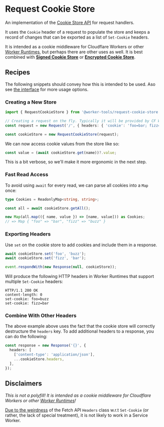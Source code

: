 # Request Cookie Store
An implementation of the [Cookie Store API](https://wicg.github.io/cookie-store) for request handlers. 

It uses the `Cookie` header of a request to populate the store and
keeps a record of changes that can be exported as a list of `Set-Cookie` headers.

It is intended as a cookie middleware for Cloudflare Workers or other [Worker Runtimes][wks], but perhaps there are other uses as well.
It is best combined with [**Signed Cookie Store**](https://github.com/worker-tools/signed-cookie-store) or [**Encrypted Cookie Store**](https://github.com/worker-tools/encrypted-cookie-store).

## Recipes 
The following snippets should convey how this is intended to be used.
Aso see [the interface](./src/interface.ts) for more usage options.


### Creating a New Store
```ts
import { RequestCookieStore } from '@worker-tools/request-cookie-store';

// Creating a request on the fly. Typically it will be provided by CF Workers, etc.
const request = new Request('/', { headers: { 'cookie': 'foo=bar; fizz=buzz' } });

const cookieStore = new RequestCookieStore(request);
```

We can now access cookie values from the store like so:

```ts
const value = (await cookieStore.get(name))?.value;
```

This is a bit verbose, so we'll make it more ergonomic in the next step.

### Fast Read Access
To avoid using `await` for every read, we can parse all cookies into a `Map` once:

```ts
type Cookies = ReadonlyMap<string, string>;

const all = await cookieStore.getAll();

new Map(all.map(({ name, value }) => [name, value])) as Cookies;
// => Map { "foo" => "bar", "fizz" => "buzz" }
```

### Exporting Headers 
Use `set` on the cookie store to add cookies and include them in a response.
```ts
await cookieStore.set('foo', 'buzz');
await cookieStore.set('fizz', 'bar');

event.respondWith(new Response(null, cookieStore));
```

Will produce the following HTTP headers in Worker Runtimes that support multiple `Set-Cookie` headers:

```http
HTTP/1.1 200 OK
content-length: 0
set-cookie: foo=buzz
set-cookie: fizz=bar
```

<!-- Note that [due to the weirdness][1] of the `Headers` class, inspecting the response in JS will not produce the intended result (`set-cookie` headers will appear concatenated). 
However, Worker Runtimes such as Cloudflare Workers will put multiple headers on the network when provided a "[header list](https://fetch.spec.whatwg.org/#concept-header-list)", i.e. an array of tuples. -->


### Combine With Other Headers
The above example above uses the fact that the cookie store will correctly destructure the `headers` key. 
To add additional headers to a response, you can do the following:

```ts
const response = new Response('{}', {
  headers: [
    ['content-type': 'application/json'],
    ...cookieStore.headers,
  ],
});
```

[1]: https://fetch.spec.whatwg.org/#headers-class

## Disclaimers
_This is not a polyfill! It is intended as a cookie middleware for Cloudflare Workers or other [Worker Runtimes][wks]!_

[Due to the weirdness][1] of the Fetch API `Headers` class w.r.t `Set-Cookie` (or rather, the lack of special treatment), it is not likely to work in a Service Worker.

[wks]: https://workers.js.org/